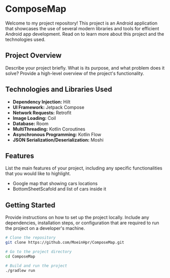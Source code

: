 # ComposeMap

Welcome to my project repository! This project is an Android application that showcases the use of several modern libraries and tools for efficient Android app development. Read on to learn more about this project and the technologies used.

## Project Overview

Describe your project briefly. What is its purpose, and what problem does it solve? Provide a high-level overview of the project's functionality.

## Technologies and Libraries Used

- **Dependency Injection:** Hilt
- **UI Framework:** Jetpack Compose
- **Network Requests:** Retrofit
- **Image Loading:** Coil
- **Database:** Room
- **MultiThreading:** Kotlin Coroutines
- **Asynchronous Programming:** Kotlin Flow
- **JSON Serialization/Deserialization:** Moshi

## Features

List the main features of your project, including any specific functionalities that you would like to highlight.

- Google map that showing cars locations
- BottomSheetScafold and list of cars inside it

## Getting Started

Provide instructions on how to set up the project locally. Include any dependencies, installation steps, or configuration that are required to run the project on a developer's machine.

```bash
# Clone the repository
git clone https://github.com/MoeinHpr/ComposeMap.git

# Go to the project directory
cd ComposeMap

# Build and run the project
./gradlew run
